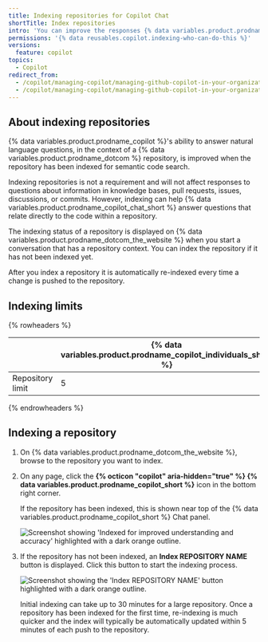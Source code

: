 ```yaml
---
title: Indexing repositories for Copilot Chat
shortTitle: Index repositories
intro: 'You can improve the responses {% data variables.product.prodname_copilot_chat %} is able to provide by indexing your repositories.'
permissions: '{% data reusables.copilot.indexing-who-can-do-this %}'
versions:
  feature: copilot
topics:
  - Copilot
redirect_from:
  - /copilot/managing-copilot/managing-github-copilot-in-your-organization/enhancing-copilot-for-your-organization/indexing-repositories-for-copilot-chat
  - /copilot/managing-copilot/managing-github-copilot-in-your-organization/managing-github-copilot-features-in-your-organization/indexing-repositories-for-copilot-chat
---
```


## About indexing repositories

{% data variables.product.prodname_copilot %}'s ability to answer natural language questions, in the context of a {% data variables.product.prodname_dotcom %} repository, is improved when the repository has been indexed for semantic code search.

Indexing repositories is not a requirement and will not affect responses to questions about information in knowledge bases, pull requests, issues, discussions, or commits. However, indexing can help {% data variables.product.prodname_copilot_chat_short %} answer questions that relate directly to the code within a repository.

The indexing status of a repository is displayed on {% data variables.product.prodname_dotcom_the_website %} when you start a conversation that has a repository context. You can index the repository if it has not been indexed yet.

After you index a repository it is automatically re-indexed every time a change is pushed to the repository.

## Indexing limits

{% rowheaders %}

|                  | {% data variables.product.prodname_copilot_individuals_short %} | {% data variables.product.prodname_copilot_business_short %} | {% data variables.product.prodname_copilot_enterprise_short %} |
|------------------|-----------------------------------------------------------------|--------------------------------------------------------------|----------------------------------------------------------------|
| Repository limit | 5                                                               | 50                                                           | Unlimited                                                      |

{% endrowheaders %}

## Indexing a repository

1. On {% data variables.product.prodname_dotcom_the_website %}, browse to the repository you want to index.
1. On any page, click the **{% octicon "copilot" aria-hidden="true" %} {% data variables.product.prodname_copilot_short %}** icon in the bottom right corner.

   If the repository has been indexed, this is shown near top of the {% data variables.product.prodname_copilot_short %} Chat panel.

   ![Screenshot showing 'Indexed for improved understanding and accuracy' highlighted with a dark orange outline.](/assets/images/help/copilot/indexed-repo.png)

1. If the repository has not been indexed, an **Index REPOSITORY NAME** button is displayed. Click this button to start the indexing process.

   ![Screenshot showing the 'Index REPOSITORY NAME' button highlighted with a dark orange outline.](/assets/images/help/copilot/index-this-repo.png)

   Initial indexing can take up to 30 minutes for a large repository. Once a repository has been indexed for the first time, re-indexing is much quicker and the index will typically be automatically updated within 5 minutes of each push to the repository.
